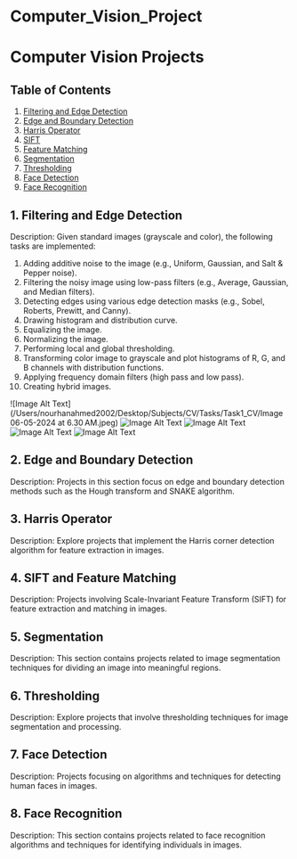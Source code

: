 # Computer_Vision_Project
# Computer Vision Projects

## Table of Contents

1. [Filtering and Edge Detection](#filtering-and-edge-detection)
2. [Edge and Boundary Detection](#edge-and-boundary-detection)
3. [Harris Operator](#harris-operator)
4. [SIFT](#sift)
5. [Feature Matching](#feature-matching)
6. [Segmentation](#segmentation)
7. [Thresholding](#thresholding)
8. [Face Detection](#face-detection)
9. [Face Recognition](#face-recognition)

## 1. Filtering and Edge Detection

Description: Given standard images (grayscale and color), the following tasks are implemented:

1. Adding additive noise to the image (e.g., Uniform, Gaussian, and Salt & Pepper noise).
2. Filtering the noisy image using low-pass filters (e.g., Average, Gaussian, and Median filters).
3. Detecting edges using various edge detection masks (e.g., Sobel, Roberts, Prewitt, and Canny).
4. Drawing histogram and distribution curve.
5. Equalizing the image.
6. Normalizing the image.
7. Performing local and global thresholding.
8. Transforming color image to grayscale and plot histograms of R, G, and B channels with distribution functions.
9. Applying frequency domain filters (high pass and low pass).
10. Creating hybrid images.
    
![Image Alt Text](/Users/nourhanahmed2002/Desktop/Subjects/CV/Tasks/Task1_CV/Image 06-05-2024 at 6.30 AM.jpeg)
![Image Alt Text](image_path_or_url)
![Image Alt Text](image_path_or_url)
![Image Alt Text](image_path_or_url)
![Image Alt Text](image_path_or_url)

## 2. Edge and Boundary Detection

Description: Projects in this section focus on edge and boundary detection methods such as the Hough transform and SNAKE algorithm.

## 3. Harris Operator

Description: Explore projects that implement the Harris corner detection algorithm for feature extraction in images.

## 4. SIFT and Feature Matching

Description: Projects involving Scale-Invariant Feature Transform (SIFT) for feature extraction and matching in images.

## 5. Segmentation

Description: This section contains projects related to image segmentation techniques for dividing an image into meaningful regions.

## 6. Thresholding

Description: Explore projects that involve thresholding techniques for image segmentation and processing.

## 7. Face Detection

Description: Projects focusing on algorithms and techniques for detecting human faces in images.

## 8. Face Recognition

Description: This section contains projects related to face recognition algorithms and techniques for identifying individuals in images.
